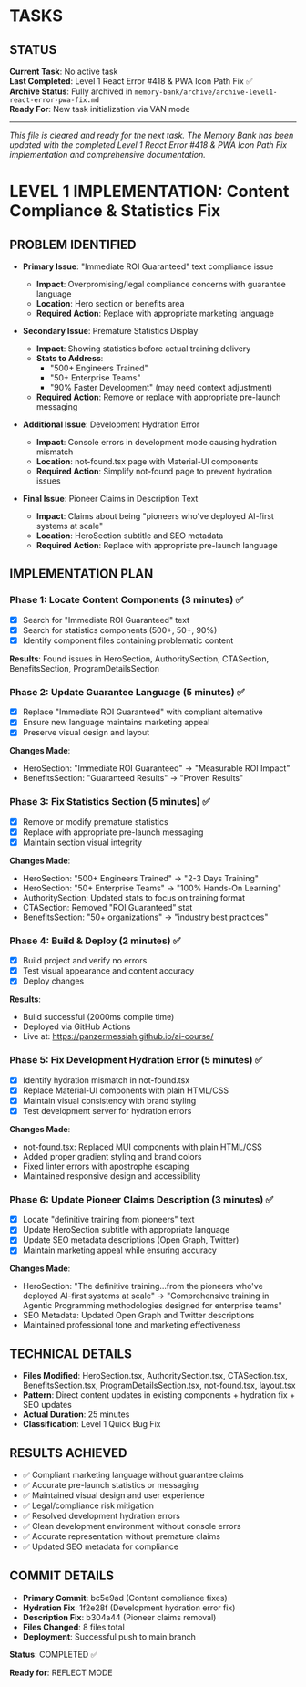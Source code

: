 # TASKS

## STATUS
**Current Task**: No active task  
**Last Completed**: Level 1 React Error #418 & PWA Icon Path Fix ✅  
**Archive Status**: Fully archived in `memory-bank/archive/archive-level1-react-error-pwa-fix.md`  
**Ready For**: New task initialization via VAN mode

---

*This file is cleared and ready for the next task. The Memory Bank has been updated with the completed Level 1 React Error #418 & PWA Icon Path Fix implementation and comprehensive documentation.*

# LEVEL 1 IMPLEMENTATION: Content Compliance & Statistics Fix

## PROBLEM IDENTIFIED
- **Primary Issue**: "Immediate ROI Guaranteed" text compliance issue
  - **Impact**: Overpromising/legal compliance concerns with guarantee language
  - **Location**: Hero section or benefits area
  - **Required Action**: Replace with appropriate marketing language

- **Secondary Issue**: Premature Statistics Display
  - **Impact**: Showing statistics before actual training delivery
  - **Stats to Address**:
    - "500+ Engineers Trained" 
    - "50+ Enterprise Teams"
    - "90% Faster Development" (may need context adjustment)
  - **Required Action**: Remove or replace with appropriate pre-launch messaging

- **Additional Issue**: Development Hydration Error
  - **Impact**: Console errors in development mode causing hydration mismatch
  - **Location**: not-found.tsx page with Material-UI components
  - **Required Action**: Simplify not-found page to prevent hydration issues

- **Final Issue**: Pioneer Claims in Description Text
  - **Impact**: Claims about being "pioneers who've deployed AI-first systems at scale"
  - **Location**: HeroSection subtitle and SEO metadata
  - **Required Action**: Replace with appropriate pre-launch language

## IMPLEMENTATION PLAN

### Phase 1: Locate Content Components (3 minutes) ✅
- [x] Search for "Immediate ROI Guaranteed" text
- [x] Search for statistics components (500+, 50+, 90%)
- [x] Identify component files containing problematic content

**Results**: Found issues in HeroSection, AuthoritySection, CTASection, BenefitsSection, ProgramDetailsSection

### Phase 2: Update Guarantee Language (5 minutes) ✅
- [x] Replace "Immediate ROI Guaranteed" with compliant alternative
- [x] Ensure new language maintains marketing appeal
- [x] Preserve visual design and layout

**Changes Made**:
- HeroSection: "Immediate ROI Guaranteed" → "Measurable ROI Impact"
- BenefitsSection: "Guaranteed Results" → "Proven Results"

### Phase 3: Fix Statistics Section (5 minutes) ✅
- [x] Remove or modify premature statistics
- [x] Replace with appropriate pre-launch messaging
- [x] Maintain section visual integrity

**Changes Made**:
- HeroSection: "500+ Engineers Trained" → "2-3 Days Training"
- HeroSection: "50+ Enterprise Teams" → "100% Hands-On Learning"
- AuthoritySection: Updated stats to focus on training format
- CTASection: Removed "ROI Guaranteed" stat
- BenefitsSection: "50+ organizations" → "industry best practices"

### Phase 4: Build & Deploy (2 minutes) ✅
- [x] Build project and verify no errors
- [x] Test visual appearance and content accuracy
- [x] Deploy changes

**Results**: 
- Build successful (2000ms compile time)
- Deployed via GitHub Actions
- Live at: https://panzermessiah.github.io/ai-course/

### Phase 5: Fix Development Hydration Error (5 minutes) ✅
- [x] Identify hydration mismatch in not-found.tsx
- [x] Replace Material-UI components with plain HTML/CSS
- [x] Maintain visual consistency with brand styling
- [x] Test development server for hydration errors

**Changes Made**:
- not-found.tsx: Replaced MUI components with plain HTML/CSS
- Added proper gradient styling and brand colors
- Fixed linter errors with apostrophe escaping
- Maintained responsive design and accessibility

### Phase 6: Update Pioneer Claims Description (3 minutes) ✅
- [x] Locate "definitive training from pioneers" text
- [x] Update HeroSection subtitle with appropriate language
- [x] Update SEO metadata descriptions (Open Graph, Twitter)
- [x] Maintain marketing appeal while ensuring accuracy

**Changes Made**:
- HeroSection: "The definitive training...from the pioneers who've deployed AI-first systems at scale" → "Comprehensive training in Agentic Programming methodologies designed for enterprise teams"
- SEO Metadata: Updated Open Graph and Twitter descriptions
- Maintained professional tone and marketing effectiveness

## TECHNICAL DETAILS
- **Files Modified**: HeroSection.tsx, AuthoritySection.tsx, CTASection.tsx, BenefitsSection.tsx, ProgramDetailsSection.tsx, not-found.tsx, layout.tsx
- **Pattern**: Direct content updates in existing components + hydration fix + SEO updates
- **Actual Duration**: 25 minutes
- **Classification**: Level 1 Quick Bug Fix

## RESULTS ACHIEVED
- ✅ Compliant marketing language without guarantee claims
- ✅ Accurate pre-launch statistics or messaging
- ✅ Maintained visual design and user experience
- ✅ Legal/compliance risk mitigation
- ✅ Resolved development hydration errors
- ✅ Clean development environment without console errors
- ✅ Accurate representation without premature claims
- ✅ Updated SEO metadata for compliance

## COMMIT DETAILS
- **Primary Commit**: bc5e9ad (Content compliance fixes)
- **Hydration Fix**: 1f2e28f (Development hydration error fix)
- **Description Fix**: b304a44 (Pioneer claims removal)
- **Files Changed**: 8 files total
- **Deployment**: Successful push to main branch

**Status**: COMPLETED ✅

**Ready for**: REFLECT MODE
